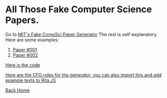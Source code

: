 # All Those Fake Computer Science Papers.

Go to [MIT's Fake CompSci Paper Generator](https://pdos.csail.mit.edu/archive/scigen/)
The rest is self-explanatory.
Here are some examples:
1.  [Paper #001](<https://github.com/vedek/publications/blob/master/scimakelatex.25977.Dr%2BBheemaiah%2BAnil%2BKumar.pdf>)
2.  [Paper #002](<https://github.com/vedek/publications/blob/master/scimakelatex.26087.Dr%2BBheemaiah%2BAnil%2BKumar.pdf>)

[Here is the code](https://github.com/strib/scigen)

[Here are the CFG rules for the generator, you can also import this and add example texts to Rita.JS](https://github.com/strib/scigen/blob/master/scirules.in)

[Back Home](<https://vedek.github.io/publications>)
